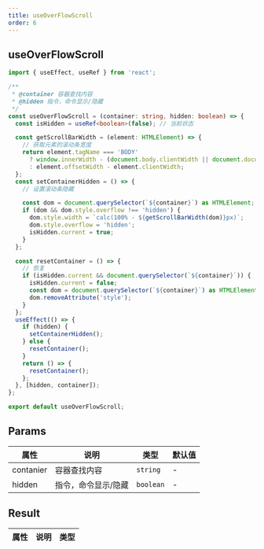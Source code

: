 ```yaml
---
title: useOverFlowScroll
order: 6
---
```


## useOverFlowScroll

```ts
import { useEffect, useRef } from 'react';

/**
 * @container 容器查找内容
 * @hidden 指令，命令显示/隐藏
 */
const useOverFlowScroll = (container: string, hidden: boolean) => {
  const isHidden = useRef<boolean>(false); // 当前状态

  const getScrollBarWidth = (element: HTMLElement) => {
    // 获取元素的滚动条宽度
    return element.tagName === 'BODY'
      ? window.innerWidth - (document.body.clientWidth || document.documentElement.clientWidth)
      : element.offsetWidth - element.clientWidth;
  };
  const setContainerHidden = () => {
    // 设置滚动条隐藏

    const dom = document.querySelector(`${container}`) as HTMLElement;
    if (dom && dom.style.overflow !== 'hidden') {
      dom.style.width = `calc(100% - ${getScrollBarWidth(dom)}px)`;
      dom.style.overflow = 'hidden';
      isHidden.current = true;
    }
  };

  const resetContainer = () => {
    // 恢复
    if (isHidden.current && document.querySelector(`${container}`)) {
      isHidden.current = false;
      const dom = document.querySelector(`${container}`) as HTMLElement;
      dom.removeAttribute('style');
    }
  };
  useEffect(() => {
    if (hidden) {
      setContainerHidden();
    } else {
      resetContainer();
    }
    return () => {
      resetContainer();
    };
  }, [hidden, container]);
};

export default useOverFlowScroll;
```

## Params

| 属性      | 说明                | 类型      | 默认值 |
| --------- | ------------------- | --------- | ------ |
| contanier | 容器查找内容        | `string`  | -      |
| hidden    | 指令，命令显示/隐藏 | `boolean` | -      |

## Result

| 属性 | 说明 | 类型 |
| ---- | ---- | ---- |
